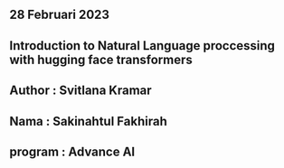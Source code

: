 ## 28 Februari 2023 
## Introduction to Natural Language proccessing with hugging face transformers
## Author : Svitlana Kramar 
## Nama : Sakinahtul Fakhirah 
## program : Advance AI

